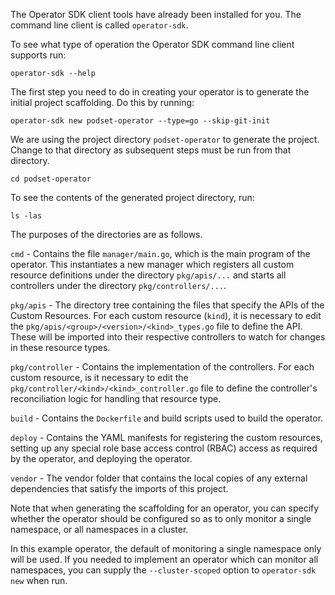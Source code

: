 The Operator SDK client tools have already been installed for you. The command line client is called `operator-sdk`.

To see what type of operation the Operator SDK command line client supports run:

```execute
operator-sdk --help
```

The first step you need to do in creating your operator is to generate the initial project scaffolding. Do this by running:

```execute
operator-sdk new podset-operator --type=go --skip-git-init
```

We are using the project directory `podset-operator` to generate the project. Change to that directory as subsequent steps must be run from that directory.

```execute
cd podset-operator
```

To see the contents of the generated project directory, run:

```execute
ls -las
```

The purposes of the directories are as follows.

`cmd` - Contains the file `manager/main.go`, which is the main program of the operator. This instantiates a new manager which registers all custom resource definitions under the directory `pkg/apis/...` and starts all controllers under the directory `pkg/controllers/...`.

`pkg/apis` - The directory tree containing the files that specify the APIs of the Custom Resources. For each custom resource (`kind`), it is necessary to edit the `pkg/apis/<group>/<version>/<kind>_types.go` file to define the API. These will be imported into their respective controllers to watch for changes in these resource types.

`pkg/controller` - Contains the implementation of the controllers. For each custom resource, is it necessary to edit the `pkg/controller/<kind>/<kind>_controller.go` file to define the controller's reconciliation logic for handling that resource type.

`build` - Contains the `Dockerfile` and build scripts used to build the operator.

`deploy` - Contains the YAML manifests for registering the custom resources, setting up any special role base access control (RBAC) access as required by the operator, and deploying the operator.

`vendor` - The vendor folder that contains the local copies of any external dependencies that satisfy the imports of this project.

Note that when generating the scaffolding for an operator, you can specify whether the operator should be configured so as to only monitor a single namespace, or all namespaces in a cluster.

In this example operator, the default of monitoring a single namespace only will be used. If you needed to implement an operator which can monitor all namespaces, you can supply the `--cluster-scoped` option to `operator-sdk new` when run.
